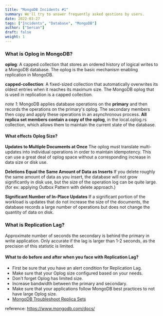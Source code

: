 ```yaml
---
title: "MongoDB Incidents #1"
summary: We'll try to answer frequently asked qestions by users.
date: 2022-03-27
tags: ["Incidents", "Database", "MongoDB"]  
author: ["Sercan"]
draft: false
weight: 1
---
```


### What is Oplog in MongoDB?
**oplog**: A capped collection that stores an ordered history of logical writes to a MongoDB database. The oplog is the basic mechanism enabling replication in MongoDB.

**capped-collection**: A fixed-sized collection that automatically overwrites its oldest entries when it reaches its maximum size. The MongoDB oplog that is used in replication is a capped collection.

*note 1*: MongoDB applies database operations on the **primary** and then records the operations on the primary's oplog.
The secondary members then copy and apply these operations in an asynchronous process. **All replica set members contain a copy of the oplog**, in the local.oplog.rs collection, which allows them to maintain the current state of the database.

#### What effects Oplog Size?

**Updates to Multiple Documents at Once**
The oplog must translate multi-updates into individual operations in order to maintain idempotency. This can use a great deal of oplog space without a corresponding increase in data size or disk use.

**Deletions Equal the Same Amount of Data as Inserts**
If you delete roughly the same amount of data as you insert, the database will not grow significantly in disk use, but the size of the operation log can be quite large. (for ex: applying Outbox Pattern with delete approach.)

**Significant Number of In-Place Updates**
If a significant portion of the workload is updates that do not increase the size of the documents, the database records a large number of operations but does not change the quantity of data on disk.

### What is Replication Lag?
Approximate number of seconds the secondary is behind the primary in write application. Only accurate if the lag is larger than 1-2 seconds, as the precision of this statistic is limited.

#### What to do before and after when you face with Replication Lag?

- First be sure that you have an alert condition for Replication Lag.
- Make sure that your Oplog size configured based on your needs.
- Don't forget Oplog has limited size.
- Increase bandwidth between the primary and secondary.
- Make sure that your applications follow MongoDB best practices to not have large Oplog size.
- [MongoDB Troubleshoot Replica Sets](https://www.mongodb.com/docs/manual/tutorial/troubleshoot-replica-sets/)

reference: https://www.mongodb.com/docs/